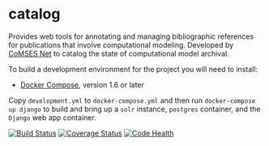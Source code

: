 catalog
=======

Provides web tools for annotating and managing bibliographic references for publications that involve computational modeling. Developed by  [CoMSES Net](http://www.openabm.org) to catalog the state of computational model archival.

To build a development environment for the project you will need to install:

* [Docker Compose](https://docs.docker.com/compose/install/), version 1.6 or later

Copy `development.yml` to `docker-compose.yml` and then run `docker-compose up django` to build and bring up a `solr` instance, `postgres` container, and the
`Django` web app container.

[![Build Status](https://travis-ci.org/comses/catalog.svg?branch=master)](https://travis-ci.org/comses/catalog)
[![Coverage Status](https://coveralls.io/repos/comses/catalog/badge.svg)](https://coveralls.io/r/comses/catalog)
[![Code Health](https://landscape.io/github/comses/catalog/master/landscape.svg?style=flat)](https://landscape.io/github/comses/catalog/master)
